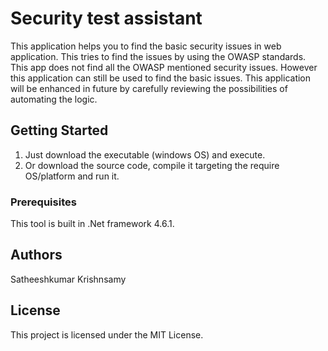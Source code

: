 # Security test assistant
This application helps you to find the basic security issues in web application. This tries to find the issues by using the OWASP standards. This app does not find all the OWASP mentioned security issues. However this application can still be used to find the basic issues. This application will be enhanced in future by carefully reviewing the possibilities of automating the logic.

## Getting Started
1. Just download the executable (windows OS) and execute.
2. Or download the source code, compile it targeting the require OS/platform and run it.


### Prerequisites
This tool is built in .Net framework 4.6.1.

## Authors
Satheeshkumar Krishnsamy

## License
This project is licensed under the MIT License.
